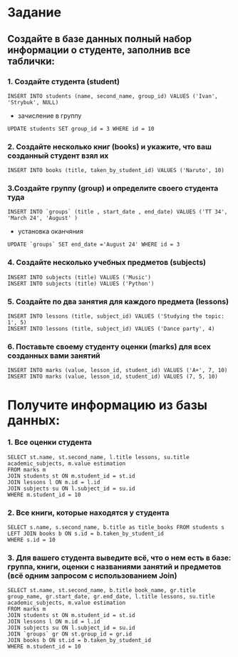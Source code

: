 # Задание
## Создайте в базе данных полный набор информации о студенте, заполнив все таблички:

### 1. Создайте студента (student)

```
INSERT INTO students (name, second_name, group_id) VALUES ('Ivan', 'Strybuk', NULL)
```
- зачисление в группу

```
UPDATE students SET group_id = 3 WHERE id = 10
```

### 2. Создайте несколько книг (books) и укажите, что ваш созданный студент взял их

```
INSERT INTO books (title, taken_by_student_id) VALUES ('Naruto', 10)
```

### 3.Создайте группу (group) и определите своего студента туда

```
INSERT INTO `groups` (title , start_date , end_date) VALUES ('TT 34', 'March 24', 'August' )
```

- установка оканчяния

```
UPDATE `groups` SET end_date ='August 24' WHERE id = 3
```

### 4. Создайте несколько учебных предметов (subjects)

```
INSERT INTO subjeсts (title) VALUES ('Music')
INSERT INTO subjeсts (title) VALUES ('Python')
```

### 5. Создайте по два занятия для каждого предмета (lessons)

```
INSERT INTO lessons (title, subject_id) VALUES ('Studying the topic: 1', 5)
INSERT INTO lessons (title, subject_id) VALUES ('Dance party', 4)
```

### 6. Поставьте своему студенту оценки (marks) для всех созданных вами занятий

```
INSERT INTO marks (value, lesson_id, student_id) VALUES ('A+', 7, 10)
INSERT INTO marks (value, lesson_id, student_id) VALUES (7, 5, 10)
```

# Получите информацию из базы данных:

### 1. Все оценки студента

```
SELECT st.name, st.second_name, l.title lessons, su.title academic_subjects, m.value estimation 
FROM marks m 
JOIN students st ON m.student_id = st.id
JOIN lessons l ON m.id = l.id 
JOIN subjeсts su ON l.subject_id = su.id
WHERE m.student_id = 10
```

### 2. Все книги, которые находятся у студента

```
SELECT s.name, s.second_name, b.title as title_books FROM students s 
LEFT JOIN books b ON s.id = b.taken_by_student_id 
WHERE s.id = 10
```

### 3. Для вашего студента выведите всё, что о нем есть в базе: группа, книги, оценки с названиями занятий и предметов (всё одним запросом с использованием Join)

```
SELECT st.name, st.second_name, b.title book_name, gr.title group_name, gr.start_date, gr.end_date, l.title lessons, su.title academic_subjects, m.value estimation 
FROM marks m 
JOIN students st ON m.student_id = st.id
JOIN lessons l ON m.id = l.id 
JOIN subjeсts su ON l.subject_id = su.id
JOIN `groups` gr ON st.group_id = gr.id 
JOIN books b ON st.id = b.taken_by_student_id 
WHERE m.student_id = 10
```